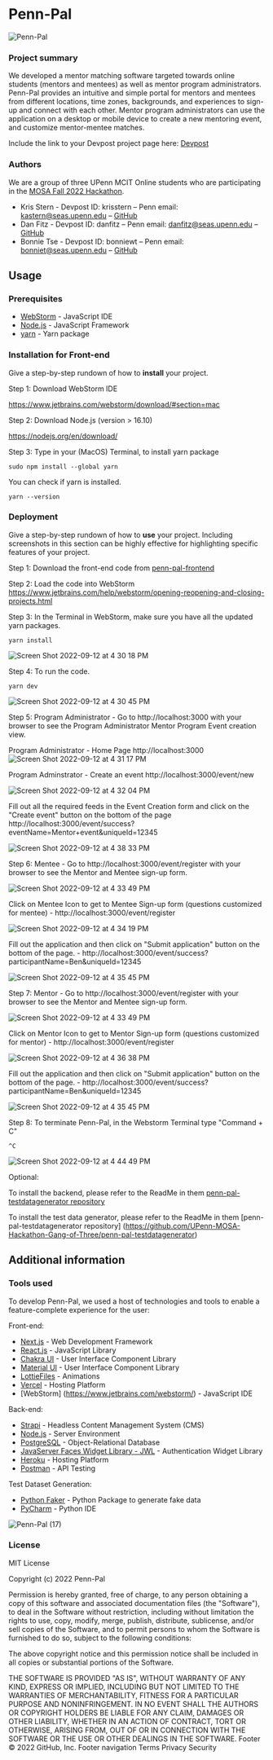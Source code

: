 # Penn-Pal

![Penn-Pal](https://user-images.githubusercontent.com/70975465/189779387-e3a2b1c8-2391-4e85-acdc-ae0e76d87635.jpg)

### Project summary

We developed a mentor matching software targeted towards online students (mentors and mentees) as well as mentor program administrators. Penn-Pal provides an intuitive and simple portal for mentors and mentees from different locations, time zones, backgrounds, and experiences to sign-up and connect with each other. Mentor program administrators can use the application on a desktop or mobile device to create a new mentoring event, and customize mentor-mentee matches.

Include the link to your Devpost project page here: [Devpost](https://...)

### Authors

We are a group of three UPenn MCIT Online students who are participating in the [MOSA Fall 2022 Hackathon](https://mosa-fall-2022-hackathon.devpost.com/). 

* Kris Stern - Devpost ID: krisstern – Penn email: kastern@seas.upenn.edu – [GitHub](https://github.com/krisstern)
* Dan Fitz - Devpost ID: danfitz – Penn email: danfitz@seas.upenn.edu – [GitHub](https://github.com/danfitz)
* Bonnie Tse - Devpost ID: bonniewt – Penn email: bonniet@seas.upenn.edu – [GitHub](https://github.com/bonniewt)

## Usage

### Prerequisites

* [WebStorm](https://www.jetbrains.com/webstorm/) - JavaScript IDE
* [Node.js](https://nodejs.org/en/download/) - JavaScript Framework
* [yarn](https://yarnpkg.com/getting-started/install) - Yarn package

### Installation for Front-end 

Give a step-by-step rundown of how to **install** your project.

Step 1: Download WebStorm IDE

https://www.jetbrains.com/webstorm/download/#section=mac

Step 2: Download Node.js (version > 16.10)

https://nodejs.org/en/download/

Step 3: Type in your (MacOS) Terminal, to install yarn package
```
sudo npm install --global yarn

```
You can check if yarn is installed.

```
yarn --version
```

### Deployment

Give a step-by-step rundown of how to **use** your project. Including screenshots in this section can be highly effective for highlighting specific features of your project.

Step 1: Download the front-end code from [penn-pal-frontend](https://github.com/UPenn-MOSA-Hackathon-Gang-of-Three/penn-pal-frontend)

Step 2: Load the code into WebStorm https://www.jetbrains.com/help/webstorm/opening-reopening-and-closing-projects.html

Step 3: In the Terminal in WebStorm, make sure you have all the updated yarn packages.
```
yarn install
```
![Screen Shot 2022-09-12 at 4 30 18 PM](https://user-images.githubusercontent.com/70975465/189775746-aaae7521-5329-4542-b6d8-196b5c25021f.png)

Step 4: To run the code. 
```
yarn dev
```
![Screen Shot 2022-09-12 at 4 30 45 PM](https://user-images.githubusercontent.com/70975465/189775774-3eb4878a-8afc-4d8b-a048-9fe885f1d738.png)

Step 5: Program Administrator - Go to http://localhost:3000 with your browser to see the Program Administrator Mentor Program Event creation view. 

Program Administrator - Home Page http://localhost:3000
![Screen Shot 2022-09-12 at 4 31 17 PM](https://user-images.githubusercontent.com/70975465/189775819-a3181e88-34eb-4825-a736-42be793a999a.png)

Program Adminstrator - Create an event http://localhost:3000/event/new

![Screen Shot 2022-09-12 at 4 32 04 PM](https://user-images.githubusercontent.com/70975465/189775884-3b9f4284-59f6-4ec8-b94e-9caaa99faead.png)

Fill out all the required feeds in the Event Creation form and click on the "Create event" button on the bottom of the page http://localhost:3000/event/success?eventName=Mentor+event&uniqueId=12345
 
![Screen Shot 2022-09-12 at 4 38 33 PM](https://user-images.githubusercontent.com/70975465/189776453-f678eaa5-3bde-4afa-951d-0533597cd60b.png)

Step 6: Mentee - Go to http://localhost:3000/event/register with your browser to see the Mentor and Mentee sign-up form. 

![Screen Shot 2022-09-12 at 4 33 49 PM](https://user-images.githubusercontent.com/70975465/189776034-c00e117f-c40e-4882-a128-311510d89a0d.png)

Click on Mentee Icon to get to Mentee Sign-up form (questions customized for mentee) - http://localhost:3000/event/register

![Screen Shot 2022-09-12 at 4 34 19 PM](https://user-images.githubusercontent.com/70975465/189776070-fc345b81-d534-4dae-81ef-5d14f315680a.png)

Fill out the application and then click on "Submit application" button on the bottom of the page. - http://localhost:3000/event/success?participantName=Ben&uniqueId=12345

![Screen Shot 2022-09-12 at 4 35 45 PM](https://user-images.githubusercontent.com/70975465/189776199-b2d6d6e2-af72-4d0f-b197-fb33ddf2bd93.png)

Step 7: Mentor - Go to http://localhost:3000/event/register with your browser to see the Mentor and Mentee sign-up form. 

![Screen Shot 2022-09-12 at 4 33 49 PM](https://user-images.githubusercontent.com/70975465/189776034-c00e117f-c40e-4882-a128-311510d89a0d.png)

Click on Mentor Icon to get to Mentor Sign-up form (questions customized for mentor) - http://localhost:3000/event/register

![Screen Shot 2022-09-12 at 4 36 38 PM](https://user-images.githubusercontent.com/70975465/189776281-0febb0c6-86a0-4659-b5e3-ea5f1968d124.png)

Fill out the application and then click on "Submit application" button on the bottom of the page. - http://localhost:3000/event/success?participantName=Ben&uniqueId=12345

![Screen Shot 2022-09-12 at 4 35 45 PM](https://user-images.githubusercontent.com/70975465/189776199-b2d6d6e2-af72-4d0f-b197-fb33ddf2bd93.png)

Step 8: To terminate Penn-Pal, in the Webstorm Terminal type "Command + C"

```
^C
```
![Screen Shot 2022-09-12 at 4 44 49 PM](https://user-images.githubusercontent.com/70975465/189777053-64365e7f-adfa-4a0a-83f1-20bcb63a6f1c.png)

Optional:

To install the backend, please refer to the ReadMe in them [penn-pal-testdatagenerator repository](https://github.com/UPenn-MOSA-Hackathon-Gang-of-Three/penn-pal-backend)

To install the test data generator, please refer to the ReadMe in them [penn-pal-testdatagenerator repository] (https://github.com/UPenn-MOSA-Hackathon-Gang-of-Three/penn-pal-testdatagenerator)

## Additional information

### Tools used

To develop Penn-Pal, we used a host of technologies and tools to enable a feature-complete experience for the user:

Front-end: 

* [Next.js](https://nextjs.org/) - Web Development Framework
* [React.js](https://reactjs.org/) - JavaScript Library
* [Chakra UI](https://chakra-ui.com/) - User Interface Component Library
* [Material UI](https://mui.com/) - User Interface Component Library
* [LottieFiles](https://lottiefiles.com/) - Animations
* [Vercel](https://vercel.com/) - Hosting Platform
* [WebStorm] (https://www.jetbrains.com/webstorm/) - JavaScript IDE

Back-end:

* [Strapi](https://strapi.io/) - Headless Content Management System (CMS)
* [Node.js](https://nodejs.org/en/about/) - Server Environment
* [PostgreSQL](https://www.postgresql.org/) - Object-Relational Database
* [JavaServer Faces Widget Library - JWL](https://www.ibm.com/docs/en/was-nd/8.5.5?topic=files-javaserver-faces-widget-library) - Authentication Widget Library
* [Heroku](https://www.heroku.com/) - Hosting Platform
* [Postman](https://www.postman.com/) - API Testing

Test Dataset Generation: 

* [Python Faker](https://faker.readthedocs.io/en/master/) - Python Package to generate fake data
* [PyCharm](https://www.jetbrains.com/pycharm/) - Python IDE

![Penn-Pal (17)](https://user-images.githubusercontent.com/70975465/189779872-f5e086d9-6902-4466-9c48-33bb4ec7c034.jpg)


### License

MIT License

Copyright (c) 2022 Penn-Pal

Permission is hereby granted, free of charge, to any person obtaining a copy
of this software and associated documentation files (the "Software"), to deal
in the Software without restriction, including without limitation the rights
to use, copy, modify, merge, publish, distribute, sublicense, and/or sell
copies of the Software, and to permit persons to whom the Software is
furnished to do so, subject to the following conditions:

The above copyright notice and this permission notice shall be included in all
copies or substantial portions of the Software.

THE SOFTWARE IS PROVIDED "AS IS", WITHOUT WARRANTY OF ANY KIND, EXPRESS OR
IMPLIED, INCLUDING BUT NOT LIMITED TO THE WARRANTIES OF MERCHANTABILITY,
FITNESS FOR A PARTICULAR PURPOSE AND NONINFRINGEMENT. IN NO EVENT SHALL THE
AUTHORS OR COPYRIGHT HOLDERS BE LIABLE FOR ANY CLAIM, DAMAGES OR OTHER
LIABILITY, WHETHER IN AN ACTION OF CONTRACT, TORT OR OTHERWISE, ARISING FROM,
OUT OF OR IN CONNECTION WITH THE SOFTWARE OR THE USE OR OTHER DEALINGS IN THE
SOFTWARE.
Footer
© 2022 GitHub, Inc.
Footer navigation
Terms
Privacy
Security


